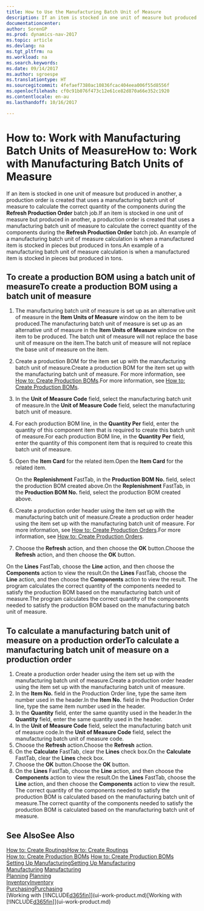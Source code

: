 ```yaml
---
title: How to Use the Manufacturing Batch Unit of Measure
description: If an item is stocked in one unit of measure but produced in another, then the production order must be use a manufacturing batch unit of measure to calculate the correct quantity of components. An example of a manufacturing batch unit of measure calculation is when a manufactured item is stocked in pieces but produced in tons.
documentationcenter: 
author: SorenGP
ms.prod: dynamics-nav-2017
ms.topic: article
ms.devlang: na
ms.tgt_pltfrm: na
ms.workload: na
ms.search.keywords: 
ms.date: 09/14/2017
ms.author: sgroespe
ms.translationtype: HT
ms.sourcegitcommit: 4fefaef7380ac10836fcac404eea006f55d8556f
ms.openlocfilehash: cf0c91b076f473c12e61ce82d870a66e352c1920
ms.contentlocale: en-au
ms.lasthandoff: 10/16/2017

---
```

# <a name="how-to-work-with-manufacturing-batch-units-of-measure"></a><span data-ttu-id="869d6-104">How to: Work with Manufacturing Batch Units of Measure</span><span class="sxs-lookup"><span data-stu-id="869d6-104">How to: Work with Manufacturing Batch Units of Measure</span></span>
<span data-ttu-id="869d6-105">If an item is stocked in one unit of measure but produced in another, a production order is created that uses a manufacturing batch unit of measure to calculate the correct quantity of the components during the **Refresh Production Order** batch job.</span><span class="sxs-lookup"><span data-stu-id="869d6-105">If an item is stocked in one unit of measure but produced in another, a production order is created that uses a manufacturing batch unit of measure to calculate the correct quantity of the components during the **Refresh Production Order** batch job.</span></span> <span data-ttu-id="869d6-106">An example of a manufacturing batch unit of measure calculation is when a manufactured item is stocked in pieces but produced in tons.</span><span class="sxs-lookup"><span data-stu-id="869d6-106">An example of a manufacturing batch unit of measure calculation is when a manufactured item is stocked in pieces but produced in tons.</span></span>  

## <a name="to-create-a-production-bom-using-a-batch-unit-of-measure"></a><span data-ttu-id="869d6-107">To create a production BOM using a batch unit of measure</span><span class="sxs-lookup"><span data-stu-id="869d6-107">To create a production BOM using a batch unit of measure</span></span>  
1.  <span data-ttu-id="869d6-108">The manufacturing batch unit of measure is set up as an alternative unit of measure in the **Item Units of Measure** window on the item to be produced.</span><span class="sxs-lookup"><span data-stu-id="869d6-108">The manufacturing batch unit of measure is set up as an alternative unit of measure in the **Item Units of Measure** window on the item to be produced.</span></span> <span data-ttu-id="869d6-109">The batch unit of measure will not replace the base unit of measure on the item.</span><span class="sxs-lookup"><span data-stu-id="869d6-109">The batch unit of measure will not replace the base unit of measure on the item.</span></span>  
2.  <span data-ttu-id="869d6-110">Create a production BOM for the item set up with the manufacturing batch unit of measure.</span><span class="sxs-lookup"><span data-stu-id="869d6-110">Create a production BOM for the item set up with the manufacturing batch unit of measure.</span></span> <span data-ttu-id="869d6-111">For more information, see [How to: Create Production BOMs](production-how-to-create-production-boms.md).</span><span class="sxs-lookup"><span data-stu-id="869d6-111">For more information, see [How to: Create Production BOMs](production-how-to-create-production-boms.md).</span></span>  
3.  <span data-ttu-id="869d6-112">In the **Unit of Measure Code** field, select the manufacturing batch unit of measure.</span><span class="sxs-lookup"><span data-stu-id="869d6-112">In the **Unit of Measure Code** field, select the manufacturing batch unit of measure.</span></span>  
4.  <span data-ttu-id="869d6-113">For each production BOM line, in the **Quantity Per** field, enter the quantity of this component item that is required to create this batch unit of measure.</span><span class="sxs-lookup"><span data-stu-id="869d6-113">For each production BOM line, in the **Quantity Per** field, enter the quantity of this component item that is required to create this batch unit of measure.</span></span>  
5.  <span data-ttu-id="869d6-114">Open the **Item Card** for the related item.</span><span class="sxs-lookup"><span data-stu-id="869d6-114">Open the **Item Card** for the related item.</span></span>  

    <span data-ttu-id="869d6-115">On the **Replenishment** FastTab, in the **Production BOM No.** field, select the production BOM created above.</span><span class="sxs-lookup"><span data-stu-id="869d6-115">On the **Replenishment** FastTab, in the **Production BOM No.** field, select the production BOM created above.</span></span>  
6.  <span data-ttu-id="869d6-116">Create a production order header using the item set up with the manufacturing batch unit of measure.</span><span class="sxs-lookup"><span data-stu-id="869d6-116">Create a production order header using the item set up with the manufacturing batch unit of measure.</span></span> <span data-ttu-id="869d6-117">For more information, see [How to: Create Production Orders](production-how-to-create-production-orders.md).</span><span class="sxs-lookup"><span data-stu-id="869d6-117">For more information, see [How to: Create Production Orders](production-how-to-create-production-orders.md).</span></span>  
7.  <span data-ttu-id="869d6-118">Choose the **Refresh** action, and then choose  the **OK** button.</span><span class="sxs-lookup"><span data-stu-id="869d6-118">Choose the **Refresh** action, and then choose  the **OK** button.</span></span>  

<span data-ttu-id="869d6-119">On the **Lines** FastTab, choose the **Line** action, and then choose the **Components** action to view the result.</span><span class="sxs-lookup"><span data-stu-id="869d6-119">On the **Lines** FastTab, choose the **Line** action, and then choose the **Components** action to view the result.</span></span> <span data-ttu-id="869d6-120">The program calculates the correct quantity of the components needed to satisfy the production BOM based on the manufacturing batch unit of measure.</span><span class="sxs-lookup"><span data-stu-id="869d6-120">The program calculates the correct quantity of the components needed to satisfy the production BOM based on the manufacturing batch unit of measure.</span></span>  

## <a name="to-calculate-a-manufacturing-batch-unit-of-measure-on-a-production-order"></a><span data-ttu-id="869d6-121">To calculate a manufacturing batch unit of measure on a production order</span><span class="sxs-lookup"><span data-stu-id="869d6-121">To calculate a manufacturing batch unit of measure on a production order</span></span>  
1.  <span data-ttu-id="869d6-122">Create a production order header using the item set up with the manufacturing batch unit of measure.</span><span class="sxs-lookup"><span data-stu-id="869d6-122">Create a production order header using the item set up with the manufacturing batch unit of measure.</span></span>  
2.  <span data-ttu-id="869d6-123">In the **Item No.** field in the Production Order line, type the same item number used in the header.</span><span class="sxs-lookup"><span data-stu-id="869d6-123">In the **Item No.** field in the Production Order line, type the same item number used in the header.</span></span>  
3.  <span data-ttu-id="869d6-124">In the **Quantity** field, enter the same quantity used in the header.</span><span class="sxs-lookup"><span data-stu-id="869d6-124">In the **Quantity** field, enter the same quantity used in the header.</span></span>  
4.  <span data-ttu-id="869d6-125">In the **Unit of Measure Code** field, select the manufacturing batch unit of measure code.</span><span class="sxs-lookup"><span data-stu-id="869d6-125">In the **Unit of Measure Code** field, select the manufacturing batch unit of measure code.</span></span>  
5.  <span data-ttu-id="869d6-126">Choose the **Refresh** action.</span><span class="sxs-lookup"><span data-stu-id="869d6-126">Choose the **Refresh** action.</span></span>
6.  <span data-ttu-id="869d6-127">On the **Calculate** FastTab, clear the **Lines** check box.</span><span class="sxs-lookup"><span data-stu-id="869d6-127">On the **Calculate** FastTab, clear the **Lines** check box.</span></span>  
7.  <span data-ttu-id="869d6-128">Choose the **OK** button.</span><span class="sxs-lookup"><span data-stu-id="869d6-128">Choose the **OK** button.</span></span>  
8.  <span data-ttu-id="869d6-129">On the **Lines** FastTab, choose the **Line** action, and then choose the **Components** action to view the result.</span><span class="sxs-lookup"><span data-stu-id="869d6-129">On the **Lines** FastTab, choose the **Line** action, and then choose the **Components** action to view the result.</span></span> <span data-ttu-id="869d6-130">The correct quantity of the components needed to satisfy the production BOM is calculated based on the manufacturing batch unit of measure.</span><span class="sxs-lookup"><span data-stu-id="869d6-130">The correct quantity of the components needed to satisfy the production BOM is calculated based on the manufacturing batch unit of measure.</span></span>  

## <a name="see-also"></a><span data-ttu-id="869d6-131">See Also</span><span class="sxs-lookup"><span data-stu-id="869d6-131">See Also</span></span>  
[<span data-ttu-id="869d6-132">How to: Create Routings</span><span class="sxs-lookup"><span data-stu-id="869d6-132">How to: Create Routings</span></span>](production-how-to-create-routings.md)  
<span data-ttu-id="869d6-133">[How to: Create Production BOMs](production-how-to-create-production-boms.md)   </span><span class="sxs-lookup"><span data-stu-id="869d6-133">[How to: Create Production BOMs](production-how-to-create-production-boms.md)   </span></span>  
[<span data-ttu-id="869d6-134">Setting Up Manufacturing</span><span class="sxs-lookup"><span data-stu-id="869d6-134">Setting Up Manufacturing</span></span>](production-configure-production-processes.md)  
<span data-ttu-id="869d6-135">[Manufacturing](production-manage-manufacturing.md)  </span><span class="sxs-lookup"><span data-stu-id="869d6-135">[Manufacturing](production-manage-manufacturing.md)  </span></span>  
<span data-ttu-id="869d6-136">[Planning](production-planning.md) </span><span class="sxs-lookup"><span data-stu-id="869d6-136">[Planning](production-planning.md) </span></span>  
[<span data-ttu-id="869d6-137">Inventory</span><span class="sxs-lookup"><span data-stu-id="869d6-137">Inventory</span></span>](inventory-manage-inventory.md)  
[<span data-ttu-id="869d6-138">Purchasing</span><span class="sxs-lookup"><span data-stu-id="869d6-138">Purchasing</span></span>](purchasing-manage-purchasing.md)  
<span data-ttu-id="869d6-139">[Working with [!INCLUDE[d365fin](includes/d365fin_md.md)]](ui-work-product.md)</span><span class="sxs-lookup"><span data-stu-id="869d6-139">[Working with [!INCLUDE[d365fin](includes/d365fin_md.md)]](ui-work-product.md)</span></span>  

